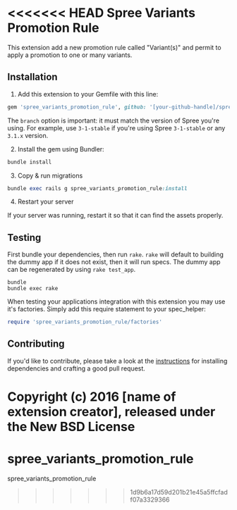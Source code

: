 <<<<<<< HEAD
Spree Variants Promotion Rule
==========================

This extension add a new promotion rule called "Variant(s)" and permit to apply a promotion to one or many variants.

## Installation

1. Add this extension to your Gemfile with this line:
  ```ruby
  gem 'spree_variants_promotion_rule', github: '[your-github-handle]/spree_variants_promotion_rule', branch: 'X-X-stable'
  ```

  The `branch` option is important: it must match the version of Spree you're using.
  For example, use `3-1-stable` if you're using Spree `3-1-stable` or any `3.1.x` version.

2. Install the gem using Bundler:
  ```ruby
  bundle install
  ```

3. Copy & run migrations
  ```ruby
  bundle exec rails g spree_variants_promotion_rule:install
  ```

4. Restart your server

  If your server was running, restart it so that it can find the assets properly.

## Testing

First bundle your dependencies, then run `rake`. `rake` will default to building the dummy app if it does not exist, then it will run specs. The dummy app can be regenerated by using `rake test_app`.

```shell
bundle
bundle exec rake
```

When testing your applications integration with this extension you may use it's factories.
Simply add this require statement to your spec_helper:

```ruby
require 'spree_variants_promotion_rule/factories'
```


## Contributing

If you'd like to contribute, please take a look at the
[instructions](CONTRIBUTING.md) for installing dependencies and crafting a good
pull request.

Copyright (c) 2016 [name of extension creator], released under the New BSD License
=======
# spree_variants_promotion_rule
spree_variants_promotion_rule
>>>>>>> 1d9b6a17d59d201b21e45a5ffcfadf07a3329366
